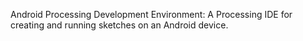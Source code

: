 Android Processing Development Environment: A Processing IDE for creating and running sketches on an Android device.
